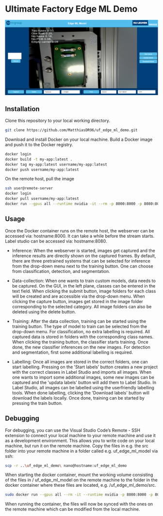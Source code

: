 # Ultimate Factory Edge ML Demo

![screenshot](screenshot_interface.png)

## Installation

Clone this repository to your local working directory.

```bash
git clone https://github.com/MatthiasDR96/uf_edge_ml_demo.git
```

Download and install Docker on your local machine. Build a Docker image and push it to the Docker registry.

```bash
docker login
docker build -t my-app:latest .  
docker tag my-app:latest username/my-app:latest 
docker push username/my-app:latest     
```

On the remote host, pull the image

```bash
ssh user@remote-server
docker login
docker pull username/my-app:latest
docker run --gpus all --runtime nvidia -it --rm -p 8000:8000 -p 8080:8080 -p 6006:6006 --device="/dev/video0:/dev/video0" username/my-app:latest 
```
## Usage

Once the Docker container runs on the remote host, the webserver can be accessed via: hostname:8000. It can take a while before the stream starts. Label studio can be accessed via: hostname:8080.

* Inference: When the webserver is started, images get captured and the inference results are directly shown on the captured frames. By default, there are three pretrained systems that can be selected for inference from the drop-down menu next to the training button. One can choose from classification, detection, and segmentation. 

* Data-collection: When one wants to train custom models, data needs to be captured. On the GUI, in the left plane, classes can be entered in the text field. When clicking the submit button, image folders for each class will be created and are accessible via the drop-down menu. When clicking the capture button, images get stored in the image folder corresponding to the selected category. All image folders can also be deleted using the delete button. 

* Training: After the data collection, training can be started using the training button. The type of model to train can be selected from the drop-down menu. For classification, no extra labelling is required. All captured data is stored in folders with the corresponding class names. When clicking the training button, the classifier starts training. Once done, the new classifier inferences on the new images. For detection and segmentation, first some additional labelling is required. 

* Labelling: Once all images are stored in the correct folders, one can start labelling. Pressing on the 'Start labels' button creates a new project with the correct classes in Label Studio and imports all images. When one wants to import some additional images, some new images can be captured and the 'updata labels' button will add them to Label Studio. In Label Studio, all images can be labelled using the userfriendly labelling tools. When done labelling, clicking the 'Download labels' button will download the labels locally. Once done, training can be started by pressing the train button. 

## Debugging

For debugging, you can use the Visual Studio Code’s Remote - SSH extension to connect your local machine to your remote machine and use it as a development environment. This allows you to write code on your local machine, but run it on the remote machine. Copy the files in e.g. the src folder into your remote machine in a folder called e.g. uf_edge_ml_model via ssh:

```bash
scp -r ..\uf_edge_ml_demo\ nano@hostname:uf_edge_ml_demo  
```

When starting the docker container, mount the working volume consisting of the files in / uf_edge_ml_model on the remote machine to the folder in the docker container where these files are located, e.g. /uf_edge_ml_demo/src. 

```bash
sudo docker run --gpus all --rm -it --runtime nvidia -p 8000:8000 -p 8080:8080 -p 6006:6006 -v $(pwd):/uf_edge_ml_demo --device="/dev/video0:/dev/video0" matthiasdr96/app:nano
```

When running the container, the files will now be synced with the ones on the remote machine which can be modified from the local machine. 